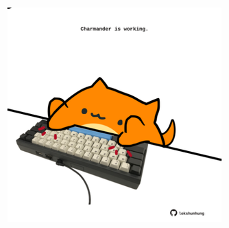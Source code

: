 <!-- built at 31/10/2025, 21:00:43 UTC -->
<p align="center">
  <img width="500" height="500" src="./ReadmeImage.svg">
</p>
